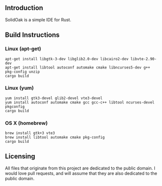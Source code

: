 ## Introduction

SolidOak is a simple IDE for Rust.

## Build Instructions

### Linux (apt-get)

```Shell
apt-get install libgtk-3-dev libglib2.0-dev libcairo2-dev libvte-2.90-dev
apt-get install libtool autoconf automake cmake libncurses5-dev g++ pkg-config unzip
cargo build
```

### Linux (yum)


```Shell
yum install gtk3-devel glib2-devel vte3-devel
yum install autoconf automake cmake gcc gcc-c++ libtool ncurses-devel pkgconfig
cargo build
```

### OS X (homebrew)

```Shell
brew install gtk+3 vte3
brew install libtool automake cmake pkg-config
cargo build
```

## Licensing

All files that originate from this project are dedicated to the public domain. I would love pull requests, and will assume that they are also dedicated to the public domain.
